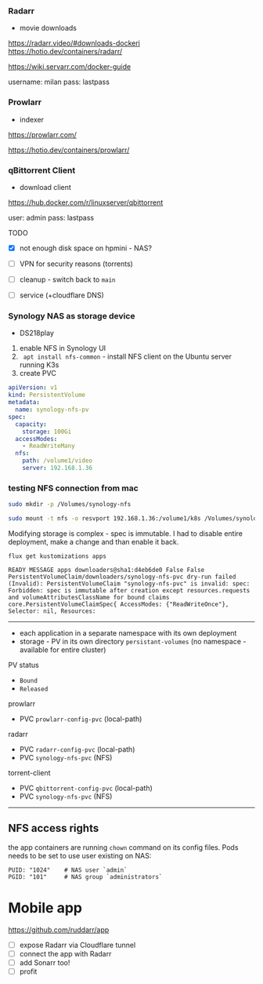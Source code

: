 ### Radarr

- movie downloads

https://radarr.video/#downloads-dockeri
https://hotio.dev/containers/radarr/

https://wiki.servarr.com/docker-guide


username: milan
pass: lastpass

### Prowlarr

- indexer

https://prowlarr.com/

https://hotio.dev/containers/prowlarr/


### qBittorrent Client

- download client

https://hub.docker.com/r/linuxserver/qbittorrent

user: admin
pass: lastpass

TODO

- [x] not enough disk space on hpmini - NAS?
- [ ] VPN for security reasons (torrents)
- [ ] cleanup - switch back to `main`
- [ ] service (+cloudflare DNS)


### Synology NAS as storage device

- DS218play

1. enable NFS in Synology UI
2. ` apt install nfs-common` - install NFS client on the Ubuntu server running K3s
3. create PVC

```yaml
apiVersion: v1  
kind: PersistentVolume  
metadata:  
  name: synology-nfs-pv  
spec:  
  capacity:  
    storage: 100Gi  
  accessModes:  
    - ReadWriteMany  
  nfs:  
    path: /volume1/video 
    server: 192.168.1.36
```


### testing NFS connection from mac

```bash
sudo mkdir -p /Volumes/synology-nfs

sudo mount -t nfs -o resvport 192.168.1.36:/volume1/k8s /Volumes/synology-nfs
```


Modifying storage is complex - spec is immutable. I had to disable entire deployment, make a change and than enable it back.


```
flux get kustomizations apps

READY MESSAGE apps downloaders@sha1:d4eb6de0 False False PersistentVolumeClaim/downloaders/synology-nfs-pvc dry-run failed (Invalid): PersistentVolumeClaim "synology-nfs-pvc" is invalid: spec: Forbidden: spec is immutable after creation except resources.requests and volumeAttributesClassName for bound claims core.PersistentVolumeClaimSpec{ AccessModes: {"ReadWriteOnce"}, Selector: nil, Resources:
```

---

- each application in a separate namespace with its own deployment
- storage - PV in its own directory `persistant-volumes` (no namespace - available for entire cluster)


PV status

- `Bound`
- `Released`


prowlarr

- PVC `prowlarr-config-pvc` (local-path)

radarr

- PVC `radarr-config-pvc` (local-path)
- PVC `synology-nfs-pvc` (NFS)

torrent-client

- PVC `qbittorrent-config-pvc` (local-path)
- PVC `synology-nfs-pvc` (NFS)
---

## NFS access rights

the app containers are running `chown` command on its config files. Pods needs to be set to use user existing on NAS:

```
PUID: "1024"    # NAS user `admin`  
PGID: "101"     # NAS group `administrators`
```

# Mobile app

https://github.com/ruddarr/app

- [ ] expose Radarr via Cloudflare tunnel
- [ ] connect the app with Radarr
- [ ] add Sonarr too!
- [ ] profit